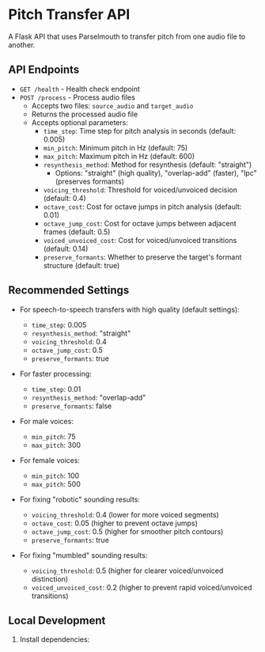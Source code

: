 # Pitch Transfer API

A Flask API that uses Parselmouth to transfer pitch from one audio file to another.

## API Endpoints

- `GET /health` - Health check endpoint
- `POST /process` - Process audio files
  - Accepts two files: `source_audio` and `target_audio`
  - Returns the processed audio file
  - Accepts optional parameters:
    - `time_step`: Time step for pitch analysis in seconds (default: 0.005)
    - `min_pitch`: Minimum pitch in Hz (default: 75)
    - `max_pitch`: Maximum pitch in Hz (default: 600)
    - `resynthesis_method`: Method for resynthesis (default: "straight")
      - Options: "straight" (high quality), "overlap-add" (faster), "lpc" (preserves formants)
    - `voicing_threshold`: Threshold for voiced/unvoiced decision (default: 0.4)
    - `octave_cost`: Cost for octave jumps in pitch analysis (default: 0.01)
    - `octave_jump_cost`: Cost for octave jumps between adjacent frames (default: 0.5)
    - `voiced_unvoiced_cost`: Cost for voiced/unvoiced transitions (default: 0.14)
    - `preserve_formants`: Whether to preserve the target's formant structure (default: true)

## Recommended Settings

- For speech-to-speech transfers with high quality (default settings): 
  - `time_step`: 0.005
  - `resynthesis_method`: "straight"
  - `voicing_threshold`: 0.4
  - `octave_jump_cost`: 0.5
  - `preserve_formants`: true

- For faster processing: 
  - `time_step`: 0.01
  - `resynthesis_method`: "overlap-add"
  - `preserve_formants`: false

- For male voices:
  - `min_pitch`: 75
  - `max_pitch`: 300

- For female voices:
  - `min_pitch`: 100
  - `max_pitch`: 500

- For fixing "robotic" sounding results:
  - `voicing_threshold`: 0.4 (lower for more voiced segments)
  - `octave_cost`: 0.05 (higher to prevent octave jumps)
  - `octave_jump_cost`: 0.5 (higher for smoother pitch contours)
  - `preserve_formants`: true

- For fixing "mumbled" sounding results:
  - `voicing_threshold`: 0.5 (higher for clearer voiced/unvoiced distinction)
  - `voiced_unvoiced_cost`: 0.2 (higher to prevent rapid voiced/unvoiced transitions)

## Local Development

1. Install dependencies:
